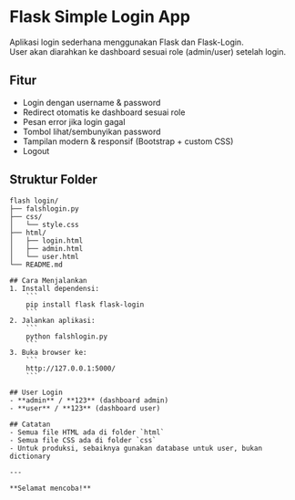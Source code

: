 # Flask Simple Login App

Aplikasi login sederhana menggunakan Flask dan Flask-Login.  
User akan diarahkan ke dashboard sesuai role (admin/user) setelah login.

## Fitur
- Login dengan username & password
- Redirect otomatis ke dashboard sesuai role
- Pesan error jika login gagal
- Tombol lihat/sembunyikan password
- Tampilan modern & responsif (Bootstrap + custom CSS)
- Logout

## Struktur Folder
```
flash login/
├── falshlogin.py
├── css/
│   └── style.css
├── html/
│   ├── login.html
│   ├── admin.html
│   └── user.html
└── README.md

## Cara Menjalankan
1. Install dependensi:
    ```
    pip install flask flask-login
    ```
2. Jalankan aplikasi:
    ```
    python falshlogin.py
    ```
3. Buka browser ke:
    ```
    http://127.0.0.1:5000/
    ```

## User Login
- **admin** / **123** (dashboard admin)
- **user** / **123** (dashboard user)

## Catatan
- Semua file HTML ada di folder `html`
- Semua file CSS ada di folder `css`
- Untuk produksi, sebaiknya gunakan database untuk user, bukan dictionary

---

**Selamat mencoba!**